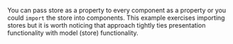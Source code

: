 
You can pass store as a property to every component as a property or you could `import` the store into components.
This example exercises importing stores but it is worth noticing that approach tightly ties presentation functionality 
with model (store) functionality.

